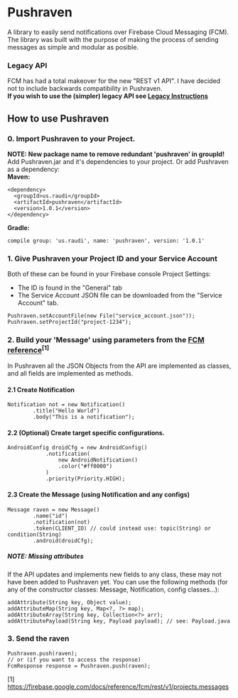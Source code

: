 # Pushraven

A library to easily send notifications over Firebase Cloud Messaging (FCM). 
The library was built with the purpose of making the process of sending messages as simple and modular as posible.

### Legacy API
FCM has had a total makeover for the new "REST v1 API". I have decided not to include backwards compatibility in Pushraven.<br/>
**If you wish to use the (simpler) legacy API see [Legacy Instructions](Legacy.md)**

## How to use Pushraven

### 0. Import Pushraven to your Project.
**NOTE: New package name to remove redundant 'pushraven' in groupId!** <br/>
Add Pushraven.jar and it's dependencies to your project. Or add Pushraven as a dependency: <br/>
**Maven:**
```
<dependency>
  <groupId>us.raudi</groupId>
  <artifactId>pushraven</artifactId>
  <version>1.0.1</version>
</dependency>
```
**Gradle:**
```
compile group: 'us.raudi', name: 'pushraven', version: '1.0.1'
```


### 1. Give Pushraven your Project ID and your Service Account
Both of these can be found in your Firebase console Project Settings:
 * The ID is found in the "General" tab
 * The Service Account JSON file can be downloaded from the "Service Account" tab.
```
Pushraven.setAccountFile(new File("service_account.json"));
Pushraven.setProjectId("project-1234");
```

### 2. Build your 'Message' using parameters from the [FCM reference](https://firebase.google.com/docs/reference/fcm/rest/v1/projects.messages)<sup>[1]</sup>
In Pushraven all the JSON Objects from the API are implemented as classes, and all fields are implemented as methods.
  
#### 2.1 Create Notification
```
Notification not = new Notification()
		.title("Hello World")
		.body("This is a notification");
```
  
  
#### 2.2 (Optional) Create target specific configurations.
```
AndroidConfig droidCfg = new AndroidConfig()
			.notification(
				new AndroidNotification()
				.color("#ff0000")
			)
			.priority(Priority.HIGH);
```
  
  
#### 2.3 Create the Message (using Notification and any configs)
```
Message raven = new Message()
		.name("id")
		.notification(not)
		.token(CLIENT_ID) // could instead use: topic(String) or condition(String)
		.android(droidCfg);
```


##### NOTE: Missing attributes
If the API updates and implements new fields to any class, these may not have been added to Pushraven yet.
You can use the following methods (for any of the constructor classes: Message, Notification, config classes...):
```
addAttribute(String key, Object value);
addAttributeMap(String key, Map<?, ?> map);
addAttributeArray(String key, Collection<?> arr);
addAttributePayload(String key, Payload payload); // see: Payload.java
```

### 3. Send the raven
```
Pushraven.push(raven);
// or (if you want to access the response)
FcmResponse response = Pushraven.push(raven);
```




[1] https://firebase.google.com/docs/reference/fcm/rest/v1/projects.messages